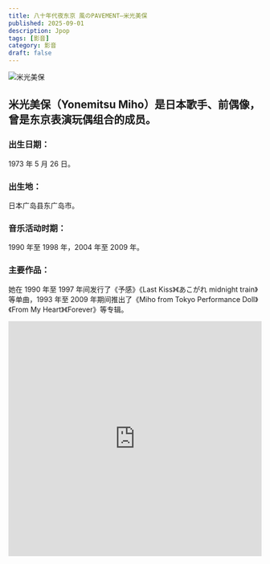 ```yaml
--- 
title: 八十年代夜东京 風のPAVEMENT–米光美保
published: 2025-09-01
description: Jpop 
tags: [影音]
category: 影音
draft: false
---
```

![米光美保](/images/a/mgmba1.jpg)


## 米光美保（Yonemitsu Miho）是日本歌手、前偶像，曾是东京表演玩偶组合的成员。

### 出生日期：
1973 年 5 月 26 日。
### 出生地：
日本广岛县东广岛市。
### 音乐活动时期：
1990 年至 1998 年，2004 年至 2009 年。
### 主要作品：
她在 1990 年至 1997 年间发行了《予感》《Last Kiss》《あこがれ midnight train》等单曲，1993 年至 2009 年期间推出了《Miho from Tokyo Performance Doll》《From My Heart》《Forever》等专辑。

<iframe width="100%" height="468" src="https://player.bilibili.com/player.html?isOutside=true&aid=113518233852291&bvid=BV1YdUmYDE5q" scrolling="no" border="0" frameborder="no" framespacing="0" allowfullscreen="true" &autoplay=0> </iframe>


<!--... 其他代码
Just copy the embed code from YouTube or other platforms, and paste it in the markdown file.

```yaml
---
title: Include Video in the Post
published: 2023-10-19
// ...
---

<iframe width="100%" height="468" src="https://www.youtube.com/embed/5gIf0_xpFPI?si=N1WTorLKL0uwLsU_" title="YouTube video player" frameborder="0" allowfullscreen></iframe>
```
## YouTube

<iframe width="100%" height="468" src="https://www.youtube.com/embed/5gIf0_xpFPI?si=N1WTorLKL0uwLsU_" title="YouTube video player" frameborder="0" allow="accelerometer; autoplay; clipboard-write; encrypted-media; gyroscope; picture-in-picture; web-share" allowfullscreen></iframe>

## Bilibili

<iframe width="100%" height="468" src="https://player.bilibili.com/player.html?isOutside=true&aid=113518233852291" scrolling="no" border="0" frameborder="no" framespacing="0" allowfullscreen="true" &autoplay=0> </iframe>
--> 